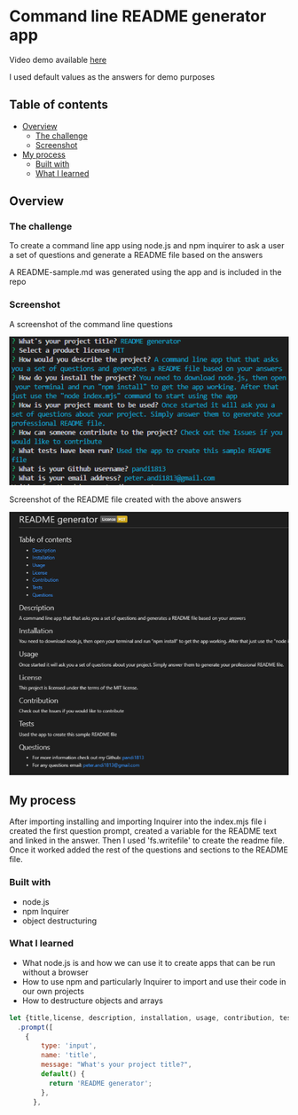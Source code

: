 # Command line README generator app
 Video demo available [here](https://drive.google.com/file/d/1MXX_b3gWxeL2ZBqB9ItiQRqYoZQV5vQj/view)

 I used default values as the answers for demo purposes
  
## Table of contents

- [Overview](#overview)
  - [The challenge](#the-challenge)
  - [Screenshot](#screenshot)
- [My process](#my-process)
  - [Built with](#built-with)
  - [What I learned](#what-i-learned)



## Overview

### The challenge

To create a command line app using node.js and npm inquirer to ask a user a set of questions and generate a README file based on the answers
 
A README-sample.md was generated using the app and is included in the repo

### Screenshot
A screenshot of the command line questions
 
![](./images/Screenshot%202023-02-19%20161028.png)


 
 Screenshot of the README file created with the above answers
 
![](./images/Screenshot%202023-02-19%20162447.png)

## My process
After importing installing and importing Inquirer into the index.mjs file i created the first question prompt, created a variable for the README text and linked in the answer. Then I used 'fs.writefile' to create the readme file. Once it worked added the rest of the questions and sections to the README file. 


### Built with

- node.js
- npm Inquirer
- object destructuring




### What I learned

- What node.js is and how we can use it to create apps that can be run without a browser
- How to use npm and particularly Inquirer to import and use their code in our own projects
- How to destructure objects and arrays




```js
let {title,license, description, installation, usage, contribution, tests, github, email} = await inquirer
  .prompt([
    {
        type: 'input',
        name: 'title',
        message: "What's your project title?",
        default() {
          return 'README generator';
        },
      },
```
